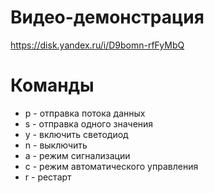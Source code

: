# Видео-демонстрация
https://disk.yandex.ru/i/D9bomn-rfFyMbQ

# Команды
- p - отправка потока данных 
- s - отправка одного значения
- y - включить светодиод
- n - выключить
- a - режим сигнализации
- c - режим автоматического управления
- r - рестарт
